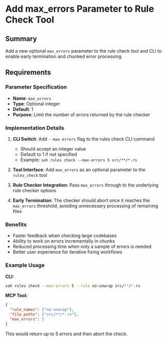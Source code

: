 # Add max_errors Parameter to Rule Check Tool

## Summary
Add a new optional `max_errors` parameter to the rule check tool and CLI to enable early termination and chunked error processing.

## Requirements

### Parameter Specification
- **Name**: `max_errors`
- **Type**: Optional integer
- **Default**: 1
- **Purpose**: Limit the number of errors returned by the rule checker

### Implementation Details

1. **CLI Switch**: Add `--max-errors` flag to the rules check CLI command
   - Should accept an integer value
   - Default to 1 if not specified
   - Example: `sah rules check --max-errors 5 src/**/*.rs`

2. **Tool Interface**: Add `max_errors` as an optional parameter to the `rules_check` tool

3. **Rule Checker Integration**: Pass `max_errors` through to the underlying rule checker options

4. **Early Termination**: The checker should abort once it reaches the `max_errors` threshold, avoiding unnecessary processing of remaining files

### Benefits
- Faster feedback when checking large codebases
- Ability to work on errors incrementally in chunks
- Reduced processing time when only a sample of errors is needed
- Better user experience for iterative fixing workflows

### Example Usage

**CLI:**
```bash
sah rules check --max-errors 5 --rule no-unwrap src/**/*.rs
```

**MCP Tool:**
```json
{
  "rule_names": ["no-unwrap"],
  "file_paths": ["src/**/*.rs"],
  "max_errors": 5
}
```

This would return up to 5 errors and then abort the check.